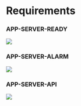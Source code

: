# Requirements

### APP-SERVER-READY
![](http://www.plantuml.com/plantuml/png/3Son3i8m30JGlLy17z1uP-hEXlW1avnefCGDZWtgt-Fff7kwswQnclUsNAlavWMNtMpC6v7oBxshxVxo2Ss76CHIFZezmNszexMJ7lXuLVIWIPshK7pHZ1QIGJp66kClT5LmETC8NZP8YVm3)

### APP-SERVER-ALARM
![](http://www.plantuml.com/plantuml/png/3Son3i8m30JGlLy17v1uP-hEXlW1avvefDWDZWFYx-lff7kwMuUp-PIsNAkMDZTSTlS-RaJ6l_okli_N7B1og4CzbqFe2PPqHsj_Uk0pgq621WbNfVYY4IsqWBZt5EClB75Zazo3bnMwHPu0)

### APP-SERVER-API
![](http://www.plantuml.com/plantuml/png/3Son3i8m30JGlLy17v1uP-hEXlW1avvefCGDiGtYx-lff7kwMzLuclUsNAkKvXikkzdG6z7aNtvNs_tbYbaECOZbSdHwWdkwexK_FV3nEj63b3fNeVWYZHPIG3n6Yl4NC_6eUGGkAsIBF040)
